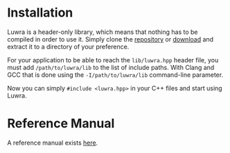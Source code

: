 # Installation
Luwra is a header-only library, which means that nothing has to be compiled in order to use it.
Simply clone the [repository](https://github.com/vapourismo/luwra) or
[download](https://github.com/vapourismo/luwra/archive/master.zip) and extract it to a directory of
your preference.

For your application to be able to reach the `lib/luwra.hpp` header file, you must add
`/path/to/luwra/lib` to the list of include paths. With Clang and GCC that is done using the
`-I/path/to/luwra/lib` command-line parameter.

Now you can simply `#include <luwra.hpp>` in your C++ files and start using Luwra.

# Reference Manual
A reference manual exists [here](/reference/namespaceluwra.html).

